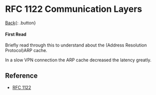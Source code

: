 # RFC 1122 Communication Layers

[Back](./rfc.md){: .button}

#### First Read

Briefly read through this to understand about the (Address Resolution Protocol)ARP cache.

In a slow VPN connection the ARP cache decreased the latency greatly.

## Reference

- [RFC 1122](https://tools.ietf.org/html/rfc1122)
